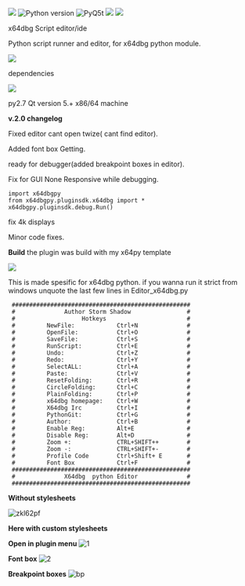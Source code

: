 [![](https://img.shields.io/badge/Twitter--blue.svg?maxAge=2592000)](https://twitter.com/zadow28) ![Python version](https://img.shields.io/badge/python-2.7-brightgreen.svg?maxAge=2592000) ![PyQ5t](https://img.shields.io/badge/PyQt5-5.6-orange.svg) [![](https://img.shields.io/badge/Donate-Paypal-blue.svg?maxAge=2592000)](https://www.paypal.com/cgi-bin/webscr?cmd=_s-xclick&hosted_button_id=8KXM6W2JVRUWL) [![](https://img.shields.io/badge/Latest-Release-red.svg?maxAge=2592000)](https://github.com/techbliss/X64dbg_script_editor/releases/latest)


x64dbg Script editor/ide

Python script runner and editor, for x64dbg python module.

[![](https://img.shields.io/badge/Xdbgpy-Link-blue.svg?maxAge=2592000)](https://github.com/x64dbg/x64dbg-python)


dependencies

[![](https://img.shields.io/badge/x64dbg_PyQt5-Link-blue.svg?maxAge=2592000)](https://github.com/x64dbg/PyQt5)

py2.7 Qt version 5.+ x86/64 machine


**v.2.0 changelog**

Fixed editor cant open twize( cant find editor). 

Added font box Getting.

ready for debugger(added breakpoint boxes in editor).

Fix for GUI None Responsive while debugging.

    import x64dbgpy 
    from x64dbgpy.pluginsdk.x64dbg import *
    x64dbgpy.pluginsdk.debug.Run()

fix 4k displays

Minor code fixes.



**Build** the plugin was build with my x64py template

[![](https://img.shields.io/badge/x64dbgpy_Plugin-Template_Link-green.svg?maxAge=2592000)](https://github.com/techbliss/x64dbgpy-Plugin-Template)


This is made spesific for x64dbg python.
if you wanna run it strict from windows unquote the last few lines in Editor_x64dbg.py


```
 ###################################################
 #              Author Storm Shadow                #
 #                   Hotkeys                       #
 #         NewFile:            Ctrl+N              #
 #         OpenFile:           Ctrl+O              #
 #         SaveFile:           Ctrl+S              #
 #         RunScript:          Ctrl+E              #
 #         Undo:               Ctrl+Z              #
 #         Redo:               Ctrl+Y              #
 #         SelectALL:          Ctrl+A              #
 #         Paste:              Ctrl+V              #
 #         ResetFolding:       Ctrl+R              #
 #         CircleFolding:      Ctrl+C              #
 #         PlainFolding:       Ctrl+P              #
 #         x64dbg homepage:    Ctrl+W              #
 #         X64dbg Irc          Ctrl+I              #
 #         PythonGit:          Ctrl+G              #
 #         Author:             Ctrl+B              #
 #         Enable Reg:         Alt+E               #
 #         Disable Reg:        Alt+D               #
 #         Zoom +:             CTRL+SHIFT++        #
 #         Zoom -:             CTRL+SHIFT+-        #
 #         Profile Code        Ctrl+Shift+ E       #
 #         Font Box            Ctrl+F              #
 ###################################################
 #              X64dbg  python Editor              #
 ###################################################
```

**Without stylesheets**

![zkl62pf](https://cloud.githubusercontent.com/assets/3592375/8758623/7b971de4-2ce6-11e5-9662-171677651499.png)

**Here with custom stylesheets**

**Open in plugin menu**
![1](https://cloud.githubusercontent.com/assets/3592375/20305540/501913c8-ab36-11e6-8e9d-b07aa9ea19b6.png)

**Font box**
![2](https://cloud.githubusercontent.com/assets/3592375/20305539/5018cac6-ab36-11e6-9e75-b5e1c037ae27.png)

**Breakpoint boxes**
![bp](https://cloud.githubusercontent.com/assets/3592375/20305541/5019441a-ab36-11e6-9394-970447859d51.png)

